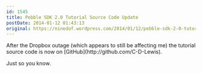 ```yaml
---
id: 1545
title: Pebble SDK 2.0 Tutorial Source Code Update
postDate: 2014-01-12 01:43:13
original: https://ninedof.wordpress.com/2014/01/12/pebble-sdk-2-0-tutorial-source-code-update/
---
```


<p>After the Dropbox outage (which appears to still be affecting me) the tutorial source code is now on  [GitHub](http://github.com/C-D-Lewis).</p><p>Just so you know.</p>
